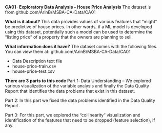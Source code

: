 **CA01- Exploratory Data Analysis - House Price Analysis**
The dataset is from github.com/ArinB/MSBA-CA-Data/CA01

**What is it about?**
This data provides values of various features that “might” be predictive of house prices. In other words, if a ML model is developed using this dataset, potentially such a model can be used to determine the “listing price” of a property that the owners are planning to sell.

**What information does it have?**
The dataset comes with the following files. You can view them at: github.com/ArinB/MSBA-CA-Data/CA01
- Data Description text file
- house-price-train.csv
- house-price-test.csv

**There are 3 parts to this code**
Part 1: Data Understanding – We explored various visualization of the variable analysis and finally the Data Quality Report that identifies the data problems that exist in this dataset.

Part 2: In this part we fixed the data problems identified in the Data Quality Report.

Part 3: For this part, we explored the “collinearity” visualization and identification of the features that need to be dropped (feature selection), if any.
